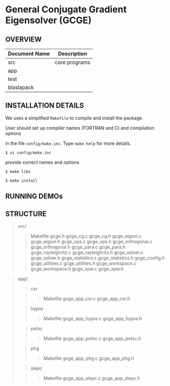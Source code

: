 # General Conjugate Gradient Eigensolver (GCGE)

## OVERVIEW

| Document Name | Description |
| ------------- | ----------- |
| src           | core programs |
| app           |             |
| test          |             |
| blaslapack    |             |


## INSTALLATION DETAILS

We uses a simplified `Makefile` to compile and install the package. 

User should set up compiler names (FORTRAN and C) and compilation options 

in the file `config/make.inc`. Type `make help` for more details.

`$ vi config/make.inc`

provide correct names and options

`$ make libs`

`$ make install`

## RUNNING DEMOs

## STRUCTURE

> src/
>
> > Makefile
> > gcge.h
> > gcge_cg.c
> > gcge_cg.h
> > gcge_eigsol.c
> > gcge_eigsol.h
> > gcge_ops.c
> > gcge_ops.h
> > gcge_orthogonal.c
> > gcge_orthogonal.h
> > gcge_para.c
> > gcge_para.h
> > gcge_rayleighritz.c
> > gcge_rayleighritz.h
> > gcge_solver.c
> > gcge_solver.h
> > gcge_statistics.c
> > gcge_statistics.h
> > gcge_config.h
> > gcge_utilities.c
> > gcge_utilities.h
> > gcge_workspace.c
> > gcge_workspace.h
> > gcge_xpw.c
> > gcge_xpw.h

> app/
>
> > csr
> > > Makefile
> > > gcge_app_csr.c
> > > gcge_app_csr.h
>
> > hypre
> > > Makefile
> > > gcge_app_hypre.c
> > > gcge_app_hypre.h
>
> > petsc
> > > Makefile
> > > gcge_app_petsc.c
> > > gcge_app_petsc.h
>
> > phg
> > > Makefile
> > > gcge_app_phg.c
> > > gcge_app_phg.h
>
> > slepc
> > > Makefile
> > > gcge_app_slepc.c
> > > gcge_app_slepc.h
